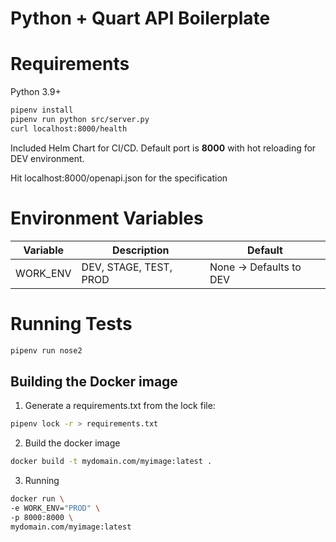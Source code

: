 # Python + Quart API Boilerplate

# Requirements
Python 3.9+

```bash
pipenv install
pipenv run python src/server.py
curl localhost:8000/health
```

Included Helm Chart for CI/CD.
Default port is **8000** with hot reloading for DEV environment.

Hit localhost:8000/openapi.json for the specification

# Environment Variables
|Variable|Description|Default|
|---	|---	|---	|
|WORK_ENV| DEV, STAGE, TEST, PROD|None -> Defaults to DEV|

# Running Tests

```bash
pipenv run nose2
```

## Building the Docker image

1. Generate a requirements.txt from the lock file:
```bash
pipenv lock -r > requirements.txt
```

2. Build the docker image
```bash
docker build -t mydomain.com/myimage:latest .
```

3. Running
```bash
docker run \
-e WORK_ENV="PROD" \
-p 8000:8000 \
mydomain.com/myimage:latest
```